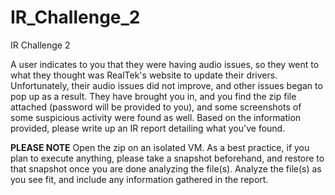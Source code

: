 # IR_Challenge_2
IR Challenge 2

A user indicates to you that they were having audio issues, so they went to what they thought was RealTek's website to update their drivers. Unfortunately, their audio issues did not improve, and other issues began to pop up as a result. They have brought you in, and you find the zip file attached (password will be provided to you), and some screenshots of some suspicious activity were found as well. Based on the information provided, please write up an IR report detailing what you've found.

**PLEASE NOTE**
Open the zip on an isolated VM. 
As a best practice, if you plan to execute anything, please take a snapshot beforehand, and restore to that snapshot once you are done analyzing the file(s).
Analyze the file(s) as you see fit, and include any information gathered in the report. 
